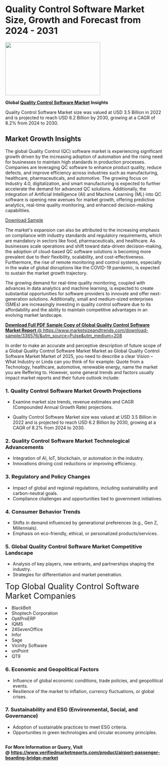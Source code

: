 <H1>Quality Control Software Market Size, Growth and Forecast from 2024 - 2031</H1><img class="aligncenter size-medium wp-image-584254" src="https://thirdeyenews.in/wp-content/uploads/2024/09/Global-Market-Research-300x168.jpeg" alt="" width="300" height="168" /><p><strong>Global&nbsp;<a href="https://www.marketsizeandtrends.com/download-sample/336576/&amp;utm_source=Pulse&amp;utm_medium=208">Quality Control Software Market</a> Insights</strong></p><p>Quality Control Software Market size was valued at USD 3.5 Billion in 2022 and is projected to reach USD 6.2 Billion by 2030, growing at a CAGR of 8.2% from 2024 to 2030.</p><p><h2>Market Growth Insights</h2> <p>The global Quality Control (QC) software market is experiencing significant growth driven by the increasing adoption of automation and the rising need for businesses to maintain high standards in production processes. Companies are leveraging QC software to enhance product quality, reduce defects, and improve efficiency across industries such as manufacturing, healthcare, pharmaceuticals, and automotive. The growing focus on Industry 4.0, digitalization, and smart manufacturing is expected to further accelerate the demand for advanced QC solutions. Additionally, the integration of Artificial Intelligence (AI) and Machine Learning (ML) into QC software is opening new avenues for market growth, offering predictive analytics, real-time quality monitoring, and enhanced decision-making capabilities.</p> <p><a href="download-sample-link">Download Sample</a></p> <p>The market's expansion can also be attributed to the increasing emphasis on compliance with industry standards and regulatory requirements, which are mandatory in sectors like food, pharmaceuticals, and healthcare. As businesses scale operations and shift toward data-driven decision-making, the adoption of cloud-based QC software solutions is becoming more prevalent due to their flexibility, scalability, and cost-effectiveness. Furthermore, the rise of remote monitoring and control systems, especially in the wake of global disruptions like the COVID-19 pandemic, is expected to sustain the market growth trajectory.</p> <p>The growing demand for real-time quality monitoring, coupled with advances in data analytics and machine learning, is expected to create substantial opportunities for software providers to innovate and offer next-generation solutions. Additionally, small and medium-sized enterprises (SMEs) are increasingly investing in quality control software due to its affordability and the ability to maintain competitive advantages in an evolving market landscape.</p> <p><a href="get-more-link"></p><p><span class=""><strong>Download Full PDF Sample Copy of Global Quality Control Software Market Report</strong> @ <a href="https://www.marketsizeandtrends.com/download-sample/336576/&amp;utm_source=Pulse&amp;utm_medium=208" target="_blank">https://www.marketsizeandtrends.com/download-sample/336576/&amp;utm_source=Pulse&amp;utm_medium=208</a></span></p><p>In order to make an accurate and perceptive description of future scope of a Global&nbsp;Quality Control Software Market Market as Global&nbsp;Quality Control Software Market Market of 2025, you need to describe a clear Vision &ndash; What Industry or Linda can you think of for example: Quote from a Technology, healthcare, automotive, renewable energy, name the market you are Reffering to. However, some general trends and factors usually impact market reports and their future outlook include:</p><h3>1.&nbsp;<strong>Quality Control Software Market Growth Projections</strong></h3><ul><li>Examine market size trends, revenue estimates and CAGR (Compounded Annual Growth Rate) projections.</li><li><p>Quality Control Software Market size was valued at USD 3.5 Billion in 2022 and is projected to reach USD 6.2 Billion by 2030, growing at a CAGR of 8.2% from 2024 to 2030.</p></li></ul><h3>2.&nbsp;<strong>Quality Control Software Market Technological Advancements</strong></h3><ul><li>Integration of AI, IoT, blockchain, or automation in the industry.</li><li>Innovations driving cost reductions or improving efficiency.</li></ul><h3>3.&nbsp;<strong>Regulatory and Policy Changes</strong></h3><ul><li>Impact of global and regional regulations, including sustainability and carbon-neutral goals.</li><li>Compliance challenges and opportunities tied to government initiatives.</li></ul><h3>4.&nbsp;<strong>Consumer Behavior Trends</strong></h3><ul><li>Shifts in demand influenced by generational preferences (e.g., Gen Z, Millennials).</li><li>Emphasis on eco-friendly, ethical, or personalized products/services.</li></ul><h3>5.&nbsp;<strong>Global Quality Control Software Market Competitive Landscape</strong></h3><ul><li>Analysis of key players, new entrants, and partnerships shaping the industry.</li><li>Strategies for differentiation and market penetration.</li></ul><p data-pm-slice="1 1 []"><span style="color: inherit; font-family: inherit; font-size: 25px;">Top Global Quality Control Software Market Companies</span></p><div class="" data-test-id=""><p><li>BlackBelt</li><li> Shoptech Corporation</li><li> OptiProERP</li><li> IQMS</li><li> 24SevenOffice</li><li> Infor</li><li> Sage</li><li> Vicinity Software</li><li> uniPoint</li><li> QT9</li></p></div><h3>6.&nbsp;<strong>Economic and Geopolitical Factors</strong></h3><ul><li>Influence of global economic conditions, trade policies, and geopolitical events.</li><li>Resilience of the market to inflation, currency fluctuations, or global crises.</li></ul><h3>7.&nbsp;<strong>Sustainability and ESG (Environmental, Social, and Governance)</strong></h3><ul><li>Adoption of sustainable practices to meet ESG criteria.</li><li>Opportunities in green technologies and circular economy principles.</li></ul><h2><strong style="font-size: 14px;">For More Information or Query, Visit @&nbsp;</strong><a style="background-color: #ffffff; font-size: 14px;" href="https://www.marketsizeandtrends.com/report/quality-control-software-market/" target="_blank">https://www.verifiedmarketreports.com/product/airport-passenger-boarding-bridge-market</a></h2>
